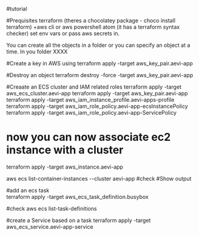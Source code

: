 #tutorial

#Prequisites
terraform (theres a chocolatey package - choco install terraform) +aws cli or aws powershell
atom (it has a terraform syntax checker)
set env vars or pass aws secrets in.

You can create all the objects in a folder or you can specify an object at a time.
In you folder XXXX

#Create a key in AWS using
terraform apply -target aws_key_pair.aevi-app

#Destroy an object
terraform destroy -force -target aws_key_pair.aevi-app

#Creaate an ECS cluster and IAM related roles
terraform apply -target aws_ecs_cluster.aevi-app
terraform apply -target aws_key_pair.aevi-app
terraform apply -target aws_iam_instance_profile.aevi-apps-profile
terraform apply -target aws_iam_role_policy.aevi-app-ecsInstancePolicy
terraform apply -target aws_iam_role_policy.aevi-app-ServicePolicy

# now you can now associate ec2 instance with a cluster
terraform apply -target aws_instance.aevi-app

aws ecs list-container-instances --cluster aevi-app
#check
#Show output

#add an ecs task  
terraform apply -target aws_ecs_task_definition.busybox

#check
aws ecs list-task-definitions

#create a Service based on a task
terraform apply -target aws_ecs_service.aevi-app-service
